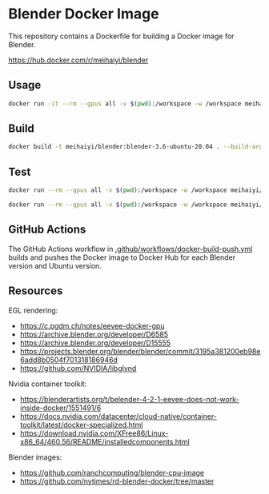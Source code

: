 # Blender Docker Image

This repository contains a Dockerfile for building a Docker image for Blender.

https://hub.docker.com/r/meihaiyi/blender

## Usage

```bash
docker run -it --rm --gpus all -v $(pwd):/workspace -w /workspace meihaiyi/blender:blender-3.6-ubuntu-20.04
```

## Build

```bash
docker build -t meihaiyi/blender:blender-3.6-ubuntu-20.04 . --build-arg BLENDER_VERSION=3.6.18 --build-arg UBUNTU_VERSION=20.04
```

## Test

```bash
docker run --rm --gpus all -v $(pwd):/workspace -w /workspace meihaiyi/blender:blender-3.6-ubuntu-20.04 /workspace/tests/render_eevee.py
```

```bash
docker run --rm --gpus all -v $(pwd):/workspace -w /workspace meihaiyi/blender:blender-3.6-ubuntu-20.04 /workspace/tests/render_cycles.py
```

## GitHub Actions

The GitHub Actions workflow in [.github/workflows/docker-build-push.yml](.github/workflows/docker-build-push.yml) builds and pushes the Docker image to Docker Hub for each Blender version and Ubuntu version.

## Resources

EGL rendering:

- https://c.pgdm.ch/notes/eevee-docker-gpu
- https://archive.blender.org/developer/D6585
- https://archive.blender.org/developer/D15555
- https://projects.blender.org/blender/blender/commit/3195a381200eb98e6add8b0504f701318186946d
- https://github.com/NVIDIA/libglvnd

Nvidia container toolkit:

- https://blenderartists.org/t/belender-4-2-1-eevee-does-not-work-inside-docker/1551491/6
- https://docs.nvidia.com/datacenter/cloud-native/container-toolkit/latest/docker-specialized.html
- https://download.nvidia.com/XFree86/Linux-x86_64/460.56/README/installedcomponents.html

Blender images:

- https://github.com/ranchcomputing/blender-cpu-image
- https://github.com/nytimes/rd-blender-docker/tree/master
